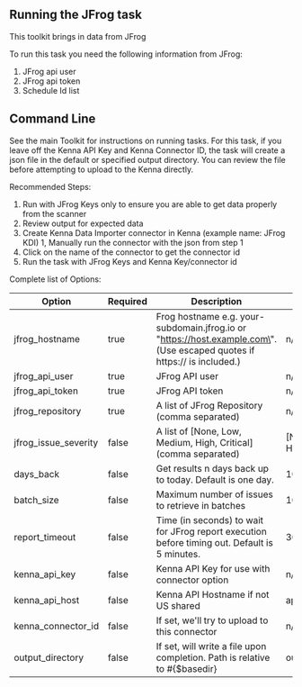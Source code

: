 ## Running the JFrog task 

This toolkit brings in data from JFrog

To run this task you need the following information from JFrog: 

1. JFrog api user
2. JFrog api token
3. Schedule Id list

## Command Line

See the main Toolkit for instructions on running tasks. For this task, if you leave off the Kenna API Key and Kenna Connector ID, the task will create a json file in the default or specified output directory. You can review the file before attempting to upload to the Kenna directly.

Recommended Steps: 

1. Run with JFrog Keys only to ensure you are able to get data properly from the scanner
1. Review output for expected data
1. Create Kenna Data Importer connector in Kenna (example name: JFrog KDI) 
1, Manually run the connector with the json from step 1 
1. Click on the name of the connector to get the connector id
1. Run the task with JFrog Keys and Kenna Key/connector id



Complete list of Options:

| Option | Required | Description | default |
| --- | --- | --- | --- |
| jfrog_hostname | true | Frog hostname e.g. your-subdomain.jfrog.io or \"https://host.example.com\". (Use escaped quotes if https:// is included.) | n/a |
| jfrog_api_user | true | JFrog API user | n/a |
| jfrog_api_token | true | JFrog API token | n/a |
| jfrog_repository | true | A list of JFrog Repository (comma separated) | n/a |
| jfrog_issue_severity | false | A list of [None, Low, Medium, High, Critical] (comma separated) | [None, Low, Medium, High, Critical] |
| days_back | false | Get results n days back up to today. Default is one day. | 100 |
| batch_size | false | Maximum number of issues to retrieve in batches | 100 |
| report_timeout | false | Time (in seconds) to wait for JFrog report execution before timing out. Default is 5 minutes. | 300 |
| kenna_api_key | false | Kenna API Key for use with connector option | n/a |
| kenna_api_host | false | Kenna API Hostname if not US shared | api.kennasecurity.com |
| kenna_connector_id | false | If set, we'll try to upload to this connector | n/a |
| output_directory | false | If set, will write a file upon completion. Path is relative to #{$basedir} | output/jfrog |
